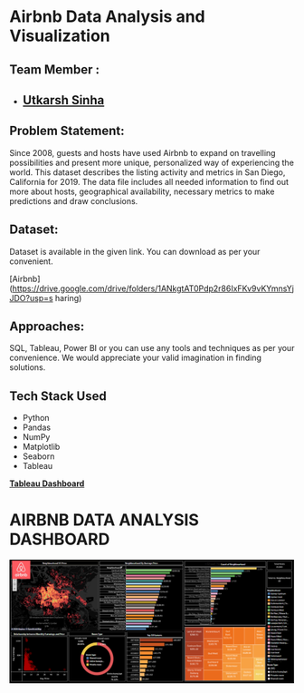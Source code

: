 # Airbnb Data Analysis and Visualization

Team Member :
-------------

-   ## [Utkarsh Sinha](https://www.linkedin.com/in/utkarsh-sinha-65b886124/)




Problem Statement:
------------------

Since 2008, guests and hosts have used Airbnb to expand on travelling possibilities and present more unique, personalized way of experiencing the world.
This dataset describes the listing activity and metrics in San Diego, California for 2019.
The data file includes all needed information to find out more about hosts, geographical availability, necessary metrics to make predictions and draw conclusions.


Dataset:
--------

Dataset is available in the given link. You can download as per your convenient.

[Airbnb](https://drive.google.com/drive/folders/1ANkgtAT0Pdp2r86IxFKv9vKYmnsYjJDO?usp=s
haring)



Approaches:
-----------

SQL, Tableau, Power BI or you can use any tools and techniques as per your
convenience. We would appreciate your valid imagination in finding solutions.


## Tech Stack Used

- Python
- Pandas
- NumPy
- Matplotlib
- Seaborn
- Tableau



**[Tableau Dashboard](https://public.tableau.com/app/profile/utkarsh.sinha8256/viz/Airbnb_16939866749200/Dashboard1?publish=yes)**

# AIRBNB DATA ANALYSIS DASHBOARD

![IMAGE](https://github.com/Abdul-Jaweed/Airbnb-Data-Analysis/blob/main/Images/dashboard.PNG)